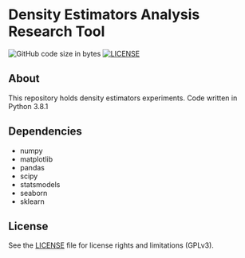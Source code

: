 # Density Estimators Analysis Research Tool

<!--[![Current release](https://img.shields.io/github/release/eduardohoefel/jael.svg)](https://github.com/eduardohoefel/jael/releases)-->

![GitHub code size in bytes](https://img.shields.io/github/languages/code-size/eduardohoefel/dear-tool.svg)
[![LICENSE](https://img.shields.io/github/license/eduardoHoefel/dear-tool.svg)](https://github.com/eduardohoefel/dear-tool/LICENSE)

## About

This repository holds density estimators experiments. Code written in Python 3.8.1

## Dependencies

 - numpy
 - matplotlib
 - pandas
 - scipy
 - statsmodels
 - seaborn
 - sklearn

## License

See the [LICENSE](LICENSE) file for license rights and limitations (GPLv3).
